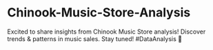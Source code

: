 # Chinook-Music-Store-Analysis
Excited to share insights from Chinook Music Store analysis! Discover trends &amp; patterns in music sales. Stay tuned! #DataAnalysis 🎵
